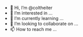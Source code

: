 - 👋 Hi, I’m @coltheiter
- 👀 I’m interested in ...
- 🌱 I’m currently learning ...
- 💞️ I’m looking to collaborate on ...
- 📫 How to reach me ...

<!---
coltheiter/coltheiter is a ✨ special ✨ repository because its `README.md` (this file) appears on your GitHub profile.
You can click the Preview link to take a look at your changes.
--->
